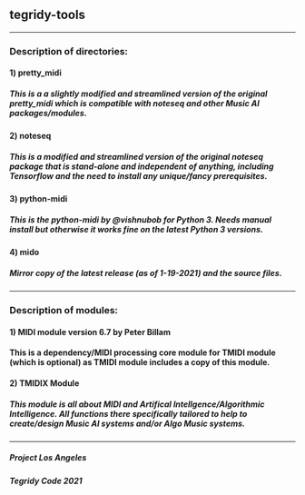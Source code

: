## tegridy-tools

***

### Description of directories:

#### 1) pretty_midi
##### This is a a slightly modified and streamlined version of the original pretty_midi which is compatible with noteseq and other Music AI packages/modules.

#### 2) noteseq
##### This is a modified and streamlined version of the original noteseq package that is stand-alone and independent of anything, including Tensorflow and the need to install any unique/fancy prerequisites.

#### 3) python-midi
##### This is the python-midi by @vishnubob for Python 3. Needs manual install but otherwise it works fine on the latest Python 3 versions.

#### 4) mido
##### Mirror copy of the latest release (as of 1-19-2021) and the source files.

***

### Description of modules:

#### 1) MIDI module version 6.7 by Peter Billam
#### This is a dependency/MIDI processing core module for TMIDI module (which is optional) as TMIDI module includes a copy of this module.

#### 2) TMIDIX Module
##### This module is all about MIDI and Artifical Intellgence/Algorithmic Intelligence. All functions there specifically tailored to help to create/design Music AI systems and/or Algo Music systems.

****

##### Project Los Angeles

##### Tegridy Code 2021
